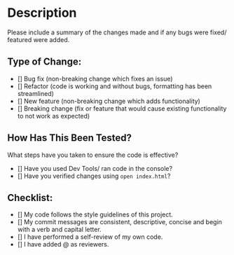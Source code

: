 # Description

Please include a summary of the changes made and if any bugs were fixed/ featured were added.

## Type of Change:

- [] Bug fix (non-breaking change which fixes an issue)
- [] Refactor (code is working and without bugs, formatting has been streamlined)
- [] New feature (non-breaking change which adds functionality)
- [] Breaking change (fix or feature that would cause existing functionality to not work as expected)

## How Has This Been Tested?

What steps have you taken to ensure the code is effective?
- [] Have you used Dev Tools/ ran code in the console?
- [] Have you verified changes using `open index.html`?

## Checklist:

- [] My code follows the style guidelines of this project.
- [] My commit messages are consistent, descriptive, concise and begin with a verb and capital letter.
- [] I have performed a self-review of my own code.
- [] I have added @ as reviewers.